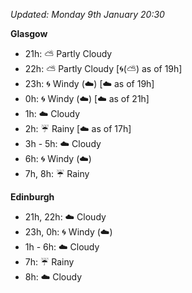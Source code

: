 *Updated: Monday 9th January 20:30*

**Glasgow**

* 21h: :partly_sunny: Partly Cloudy
* 22h: :partly_sunny: Partly Cloudy [:cyclone:(:partly_sunny:) as of 19h]
* 23h: :cyclone: Windy (:cloud:) [:cloud: as of 19h]
* 0h: :cyclone: Windy (:cloud:) [:cloud: as of 21h]
* 1h: :cloud: Cloudy
* 2h: :umbrella: Rainy [:cloud: as of 17h]
* 3h - 5h: :cloud: Cloudy
* 6h: :cyclone: Windy (:cloud:)
* 7h, 8h: :umbrella: Rainy

**Edinburgh**

* 21h, 22h: :cloud: Cloudy
* 23h, 0h: :cyclone: Windy (:cloud:)
* 1h - 6h: :cloud: Cloudy
* 7h: :umbrella: Rainy
* 8h: :cloud: Cloudy
